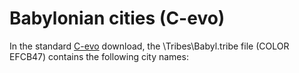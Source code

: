 # Babylonian cities (C-evo)

In the standard [C-evo](C-evo) download, the \Tribes\Babyl.tribe file (COLOR EFCB47) contains the following city names: